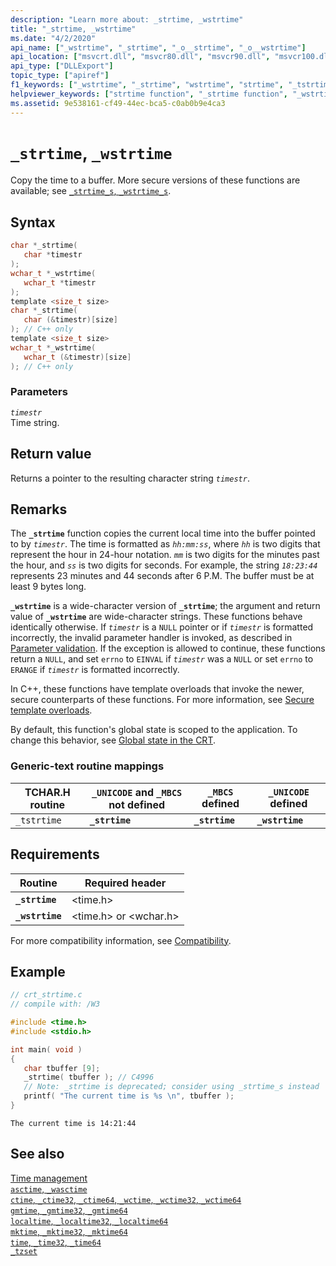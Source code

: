 ```yaml
---
description: "Learn more about: _strtime, _wstrtime"
title: "_strtime, _wstrtime"
ms.date: "4/2/2020"
api_name: ["_wstrtime", "_strtime", "_o__strtime", "_o__wstrtime"]
api_location: ["msvcrt.dll", "msvcr80.dll", "msvcr90.dll", "msvcr100.dll", "msvcr100_clr0400.dll", "msvcr110.dll", "msvcr110_clr0400.dll", "msvcr120.dll", "msvcr120_clr0400.dll", "ucrtbase.dll", "api-ms-win-crt-time-l1-1-0.dll"]
api_type: ["DLLExport"]
topic_type: ["apiref"]
f1_keywords: ["_wstrtime", "_strtime", "wstrtime", "strtime", "_tstrtime"]
helpviewer_keywords: ["strtime function", "_strtime function", "_wstrtime function", "copying time to buffers", "wstrtime function", "tstrtime function", "_tstrtime function", "time, copying"]
ms.assetid: 9e538161-cf49-44ec-bca5-c0ab0b9e4ca3
---
```

# `_strtime`, `_wstrtime`

Copy the time to a buffer. More secure versions of these functions are available; see [`_strtime_s`, `_wstrtime_s`](strtime-s-wstrtime-s.md).

## Syntax

```C
char *_strtime(
   char *timestr
);
wchar_t *_wstrtime(
   wchar_t *timestr
);
template <size_t size>
char *_strtime(
   char (&timestr)[size]
); // C++ only
template <size_t size>
wchar_t *_wstrtime(
   wchar_t (&timestr)[size]
); // C++ only
```

### Parameters

*`timestr`*\
Time string.

## Return value

Returns a pointer to the resulting character string *`timestr`*.

## Remarks

The **`_strtime`** function copies the current local time into the buffer pointed to by *`timestr`*. The time is formatted as *`hh:mm:ss`*, where *`hh`* is two digits that represent the hour in 24-hour notation. *`mm`* is two digits for the minutes past the hour, and *`ss`* is two digits for seconds. For example, the string *`18:23:44`* represents 23 minutes and 44 seconds after 6 P.M. The buffer must be at least 9 bytes long.

**`_wstrtime`** is a wide-character version of **`_strtime`**; the argument and return value of **`_wstrtime`** are wide-character strings. These functions behave identically otherwise. If *`timestr`* is a `NULL` pointer or if *`timestr`* is formatted incorrectly, the invalid parameter handler is invoked, as described in [Parameter validation](../parameter-validation.md). If the exception is allowed to continue, these functions return a `NULL`, and set `errno` to `EINVAL` if *`timestr`* was a `NULL` or set `errno` to `ERANGE` if *`timestr`* is formatted incorrectly.

In C++, these functions have template overloads that invoke the newer, secure counterparts of these functions. For more information, see [Secure template overloads](../secure-template-overloads.md).

By default, this function's global state is scoped to the application. To change this behavior, see [Global state in the CRT](../global-state.md).

### Generic-text routine mappings

| TCHAR.H routine | `_UNICODE` and `_MBCS` not defined | `_MBCS` defined | `_UNICODE` defined |
|---|---|---|---|
| `_tstrtime` | **`_strtime`** | **`_strtime`** | **`_wstrtime`** |

## Requirements

| Routine | Required header |
|---|---|
| **`_strtime`** | \<time.h> |
| **`_wstrtime`** | \<time.h> or \<wchar.h> |

For more compatibility information, see [Compatibility](../compatibility.md).

## Example

```C
// crt_strtime.c
// compile with: /W3

#include <time.h>
#include <stdio.h>

int main( void )
{
   char tbuffer [9];
   _strtime( tbuffer ); // C4996
   // Note: _strtime is deprecated; consider using _strtime_s instead
   printf( "The current time is %s \n", tbuffer );
}
```

```Output
The current time is 14:21:44
```

## See also

[Time management](../time-management.md)\
[`asctime`, `_wasctime`](asctime-wasctime.md)\
[`ctime`, `_ctime32`, `_ctime64`, `_wctime`, `_wctime32`, `_wctime64`](ctime-ctime32-ctime64-wctime-wctime32-wctime64.md)\
[`gmtime`, `_gmtime32`, `_gmtime64`](gmtime-gmtime32-gmtime64.md)\
[`localtime`, `_localtime32`, `_localtime64`](localtime-localtime32-localtime64.md)\
[`mktime`, `_mktime32`, `_mktime64`](mktime-mktime32-mktime64.md)\
[`time`, `_time32`, `_time64`](time-time32-time64.md)\
[`_tzset`](tzset.md)
